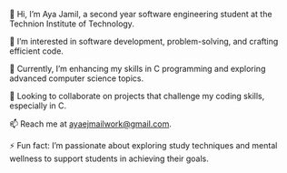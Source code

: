 👋 Hi, I’m Aya Jamil, a second year software engineering student at the Technion Institute of Technology.

👀 I’m interested in software development, problem-solving, and crafting efficient code.

🌱 Currently, I’m enhancing my skills in C programming and exploring advanced computer science topics.

💼 Looking to collaborate on projects that challenge my coding skills, especially in C.

📫 Reach me at ayaejmailwork@gmail.com.

⚡ Fun fact: I’m passionate about exploring study techniques and mental wellness to support students in achieving their goals.
